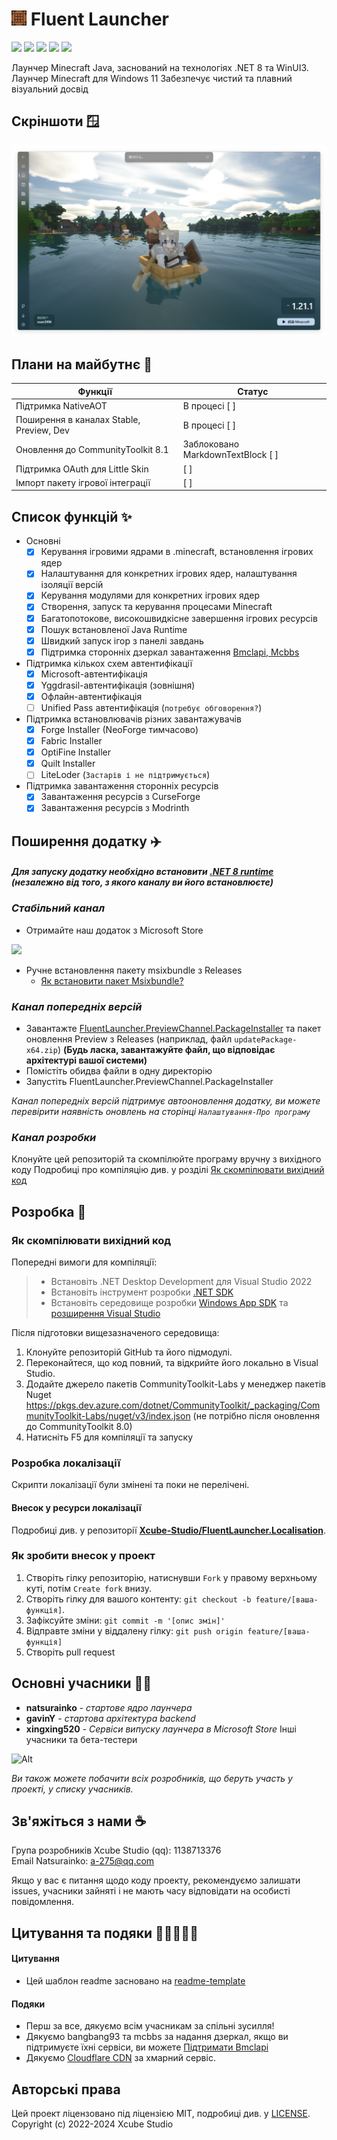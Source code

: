 # <img src="../docs/images/AppIcon.png" alt="Логотип" width="24" height="24"> Fluent Launcher
![](https://img.shields.io/badge/license-MIT-green)
![](https://img.shields.io/github/repo-size/Xcube-Studio/Natsurainko.FluentLauncher)
![](https://img.shields.io/github/stars/Xcube-Studio/Natsurainko.FluentLauncher)
![](https://img.shields.io/github/contributors/Xcube-Studio/Natsurainko.FluentLauncher)
![](https://img.shields.io/github/commit-activity/y/Xcube-Studio/Natsurainko.FluentLauncher)

Лаунчер Minecraft Java, заснований на технологіях .NET 8 та WinUI3.
Лаунчер Minecraft для Windows 11
Забезпечує чистий та плавний візуальний досвід

## Скріншоти 🪟
<img src="../docs/images/home.png">

## Плани на майбутнє 📝

| Функції | Статус |
| ---------------------------------------- | ------------------ |
| Підтримка NativeAOT | В процесі [ ] |
| Поширення в каналах Stable, Preview, Dev | В процесі [ ] |
| Оновлення до CommunityToolkit 8.1 | Заблоковано MarkdownTextBlock [ ] |
| Підтримка OAuth для Little Skin | [ ] |
| Імпорт пакету ігрової інтеграції | [ ] |

## Список функцій ✨

+ Основні
  + [x] Керування ігровими ядрами в .minecraft, встановлення ігрових ядер
  + [x] Налаштування для конкретних ігрових ядер, налаштування ізоляції версій
  + [x] Керування модулями для конкретних ігрових ядер
  + [x] Створення, запуск та керування процесами Minecraft
  + [x] Багатопотокове, високошвидкісне завершення ігрових ресурсів
  + [x] Пошук встановленої Java Runtime
  + [x] Швидкий запуск ігор з панелі завдань
  + [x] Підтримка сторонніх дзеркал завантаження [Bmclapi, Mcbbs](https://bmclapidoc.bangbang93.com/)
+ Підтримка кількох схем автентифікації
  + [x] Microsoft-автентифікація
  + [x] Yggdrasil-автентифікація (зовнішня)
  + [x] Офлайн-автентифікація
  + [ ] Unified Pass автентифікація (`потребує обговорення?`)
+ Підтримка встановлювачів різних завантажувачів
  + [x] Forge Installer (NeoForge тимчасово)
  + [x] Fabric Installer
  + [x] OptiFine Installer
  + [x] Quilt Installer
  + [ ] LiteLoder (`Застарів і не підтримується`)
+ Підтримка завантаження сторонніх ресурсів
  + [x] Завантаження ресурсів з CurseForge
  + [x] Завантаження ресурсів з Modrinth

## Поширення додатку ✈️

#### *Для запуску додатку необхідно встановити [.NET 8 runtime](https://dotnet.microsoft.com/zh-cn/download/dotnet/8.0) (незалежно від того, з якого каналу ви його встановлюєте)*

### *Стабільний канал*

+ Отримайте наш додаток з Microsoft Store  
<a href="https://apps.microsoft.com/detail/Natsurianko.FluentLauncher/9p4nqqxq942p">
  <img src="https://get.microsoft.com/images/en-us%20dark.svg" width="200"/>
</a>

+ Ручне встановлення пакету msixbundle з Releases
	+ [Як встановити пакет Msixbundle?](https://github-com.translate.goog/Xcube-Studio/Natsurainko.FluentLauncher/wiki/%E5%A6%82%E4%BD%95%E5%AE%89%E8%A3%85-Msixbundle-%E5%8C%85?_x_tr_sl=auto&_x_tr_tl=en&_x_tr_hl=en&_x_tr_pto=wapp)

### *Канал попередніх версій*

+ Завантажте [FluentLauncher.PreviewChannel.PackageInstaller](https://github.com/Xcube-Studio/FluentLauncher.PreviewChannel.PackageInstaller/releases/tag/v0.0.2) та пакет оновлення Preview з Releases (наприклад, файл `updatePackage-x64.zip`) **(Будь ласка, завантажуйте файл, що відповідає архітектурі вашої системи)**
+ Помістіть обидва файли в одну директорію
+ Запустіть FluentLauncher.PreviewChannel.PackageInstaller

*Канал попередніх версій підтримує автооновлення додатку, ви можете перевірити наявність оновлень на сторінці `Налаштування-Про програму`*

### *Канал розробки*

Клонуйте цей репозиторій та скомпілюйте програму вручну з вихідного коду
Подробиці про компіляцію див. у розділі [Як скомпілювати вихідний код](#Developments)

## Розробка 🔧

### Як скомпілювати вихідний код

Попередні вимоги для компіляції:
> + Встановіть .NET Desktop Development для Visual Studio 2022
> + Встановіть інструмент розробки [.NET SDK](https://dotnet.microsoft.com/en-us/download/visual-studio-sdks)
> + Встановіть середовище розробки [Windows App SDK](https://learn.microsoft.com/en-us/windows/apps/windows-app-sdk/set-up-your-development-environment?tabs=cs-vs-community%2Ccpp-vs-community%2Cvs-2022-17-1-a%2Cvs-2022-17-1-b) та [розширення Visual Studio](https://learn.microsoft.com/en-us/windows/apps/windows-app-sdk/single-project-msix?tabs=csharp)

Після підготовки вищезазначеного середовища:

1. Клонуйте репозиторій GitHub та його підмодулі.
2. Переконайтеся, що код повний, та відкрийте його локально в Visual Studio.
3. Додайте джерело пакетів CommunityToolkit-Labs у менеджер пакетів Nuget  
https://pkgs.dev.azure.com/dotnet/CommunityToolkit/_packaging/CommunityToolkit-Labs/nuget/v3/index.json (не потрібно після оновлення до CommunityToolkit 8.0)
4. Натисніть F5 для компіляції та запуску

### Розробка локалізації

Скрипти локалізації були змінені та поки не перелічені.

#### Внесок у ресурси локалізації
Подробиці див. у репозиторії **[Xcube-Studio/FluentLauncher.Localisation](https://github.com/Xcube-Studio/FluentLauncher.Localization)**.

### Як зробити внесок у проект

1. Створіть гілку репозиторію, натиснувши `Fork` у правому верхньому куті, потім `Create fork` внизу.
2. Створіть гілку для вашого контенту: `git checkout -b feature/[ваша-функція]`.
3. Зафіксуйте зміни: `git commit -m '[опис змін]'`
4. Відправте зміни у віддалену гілку: `git push origin feature/[ваша-функція]`
5. Створіть pull request

## Основні учасники 🧑‍💻

* **natsurainko** - *стартове ядро лаунчера*
* **gavinY** - *стартова архітектура backend*
* **xingxing520** - *Сервіси випуску лаунчера в Microsoft Store*
Інші учасники та бета-тестери

![Alt](https://repobeats.axiom.co/api/embed/0dcf1b6a60fa8c1c6cefe6042c482f59d2d60538.svg "Зображення аналітики Repobeats")

*Ви також можете побачити всіх розробників, що беруть участь у проекті, у списку учасників.*

## Зв'яжіться з нами ☕️

Група розробників Xcube Studio (qq): 1138713376  
Email Natsurainko: a-275@qq.com  

Якщо у вас є питання щодо коду проекту, рекомендуємо залишати issues, учасники зайняті і не мають часу відповідати на особисті повідомлення.

## Цитування та подяки 🎉🎉🎉🎉✨

#### Цитування
+ Цей шаблон readme засновано на [readme-template](https://github.com/iuricode/readme-template)  

#### Подяки
+ Перш за все, дякуємо всім учасникам за спільні зусилля!  
+ Дякуємо bangbang93 та mcbbs за надання дзеркал, якщо ви підтримуєте їхні сервіси, ви можете [Підтримати Bmclapi](https://afdian.net/@bangbang93)  
+ Дякуємо [Cloudflare CDN](https://www.cloudflare.com) за хмарний сервіс.

## Авторські права

Цей проект ліцензовано під ліцензією MIT, подробиці див. у [LICENSE](LICENSE).  
Copyright (c) 2022-2024 Xcube Studio